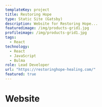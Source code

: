 ```yaml
---
templateKey: project
title: Restoring Hope
type: Static Site (Gatsby)
description: Website for Restoring Hope...
featuredimage: /img/products-grid1.jpg
profileimage: /img/products-grid1.jpg
tags:
  - React
technology:
  - React
  - JavaScript
  - Bulma
role: Lead Developer
url: "https://restoringhope-healing.com/"
featured: true
---
```


# Website

